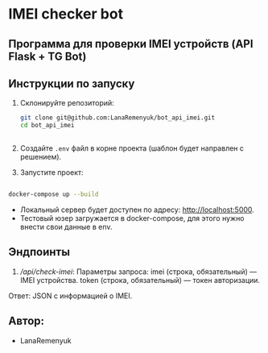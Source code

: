 # IMEI checker bot

Программа для проверки IMEI устройств (API Flask + TG Bot)
---

## Инструкции по запуску

1. Склонируйте репозиторий:
   ```bash
   git clone git@github.com:LanaRemenyuk/bot_api_imei.git
   cd bot_api_imei
  

2. Создайте `.env` файл в корне проекта (шаблон будет направлен с решением).

3. Запустите проект:

```bash

docker-compose up --build
```

- Локальный сервер будет доступен по адресу: [http://localhost:5000](http://localhost:5000).
- Тестовый юзер загружается в docker-compose, для этого нужно внести свои данные в env.

## Эндпоинты

1. */api/check-imei*: 
Параметры запроса:
imei (строка, обязательный) — IMEI устройства.
token (строка, обязательный) — токен авторизации.

Ответ:
JSON с информацией о IMEI.

## Автор: 
- LanaRemenyuk